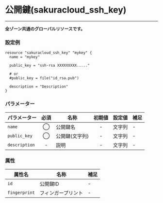 # 公開鍵(sakuracloud_ssh_key)

---

**全ゾーン共通のグローバルリソースです。**

### 設定例

```hcl
resource "sakuracloud_ssh_key" "mykey" {
  name = "mykey"

  public_key = "ssh-rsa XXXXXXXXX....."

  # or
  #public_key = file("id_rsa.pub")

  description = "Description"
}
```

### パラメーター

|パラメーター         |必須  |名称                |初期値     |設定値                    |補足                                          |
|-------------------|:---:|--------------------|:--------:|------------------------|----------------------------------------------|
| `name`            | ◯   | 公開鍵名           | -        | 文字列                  | - |
| `public_key`      | ◯   | 公開鍵(文字列)           | -        | 文字列                  | - |
| `description`     | -   | 説明  | - | 文字列 | - |

### 属性

|属性名                | 名称                    | 補足                                        |
|---------------------|------------------------|--------------------------------------------|
| `id`                | 公開鍵ID                | -                                          |
| `fingerprint`       | フィンガープリント        | -                                          |
